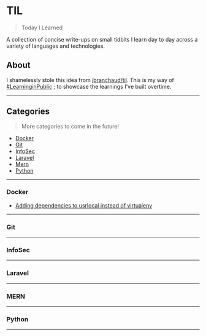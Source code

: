 # TIL
> Today I Learned

A collection of concise write-ups on small tidbits I learn day to day across a variety of languages and technologies. 

## About
I shamelessly stole this idea from [jbranchaud/til](github.com/jbranchaud/til). This is my way of [#LearninginPublic](https://www.swyx.io/learn-in-public/) ; to showcase the learnings I've built overtime.

---
## Categories
> More categories to come in the future!

- [Docker](#docker)
- [Git](#git)
- [InfoSec](#infosec)
- [Laravel](#laravel)
- [Mern](#mern)
- [Python](#python)

---
### Docker
- [Adding dependencies to usrlocal instead of virtualenv](/Docker/adding-dependencies-to-usrlocal-instead-of-virtualenv.md)

---
### Git

---
### InfoSec

---
### Laravel

---
### MERN

---
### Python

---


